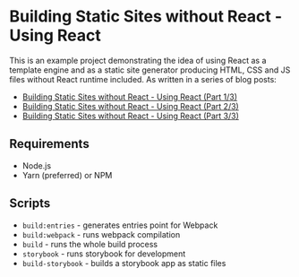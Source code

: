 # Building Static Sites without React - Using React

This is an example project demonstrating the idea of using React as a template engine and as a static site generator producing HTML, CSS and JS files without React runtime included. As written in a series of blog posts:

- [Building Static Sites without React - Using React (Part 1/3)](https://oozou.com/blog/building-static-sites-without-react-using-react-part-1-3-70)
- [Building Static Sites without React - Using React (Part 2/3)](https://oozou.com/blog/building-static-sites-without-react-using-react-part-2-3-72)
- [Building Static Sites without React - Using React (Part 3/3)](https://oozou.com/blog/building-static-sites-without-react-using-react-part-3-3-71)

## Requirements

- Node.js
- Yarn (preferred) or NPM

## Scripts

- `build:entries` - generates entries point for Webpack
- `build:webpack` - runs webpack compilation
- `build` - runs the whole build process
- `storybook` - runs storybook for development
- `build-storybook` - builds a storybook app as static files
